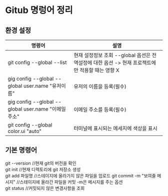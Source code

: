 # Gitub 명렁어 정리

## 환경 설정  
| 명령어 | 설명 |
|---------------|---------------|
|git config --global --list | 현재 설정정보 조회                  --global 옵션은 전역설정에 대한 옵션 -> 현재 프로젝트에만 적용할 때는 영향 X|  
|gig config --global --global user.name "유저이름" | 유저의 이름을 등록(필수) |
|gig config --global --global user.name "이메일주소" | 이메일 주소를 등록(필수) |
|git config --global color.ui "auto" | 터미널에 표시되는 메세지에 색상을 표시 |


## 기본 명령어  
git --version //현재 git의 버전을 확인  
git init //현재 디렉토리에 git 저장소 생성  
git add 파일명 //스테이지에 올라가지 않은 파일을 업로드
git commit -m "보여줄 메시지" //스테이지에 올라간 파일을 커밋 -m은 메시지를 주는 옵션  
git status //커밋되지 않은 변경사항을 조회  
